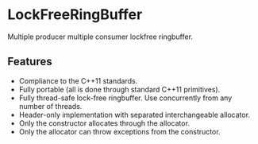 # LockFreeRingBuffer
Multiple producer multiple consumer lockfree ringbuffer.

## Features
- Compliance to the C++11 standards.
- Fully portable (all is done through standard C++11 primitives).
- Fully thread-safe lock-free ringbuffer. Use concurrently from any number of threads.
- Header-only implementation with separated interchangeable allocator.
- Only the constructor allocates through the allocator.
- Only the allocator can throw exceptions from the constructor.
